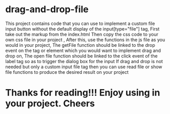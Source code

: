 # drag-and-drop-file

This project contains code that you can use to implement a custom file input button without the default display of the input[type="file"] tag,
First take out the markup from the index.html
Then copy the css code to your own css file in your project ,
After this, use the functions in the js file as you would in your project,
The getFile function should be linked to the drop event on the tag or element which you would want to implement drag and drop on,
The open file function should be linked to the click event of the label tag so as to trigger the dialog box for the input 
If drag and drop is not needed but only a custom input file tag then you can use read file or show file functions to produce the desired result on your project 
# Thanks for reading!!! Enjoy using in your project. Cheers

